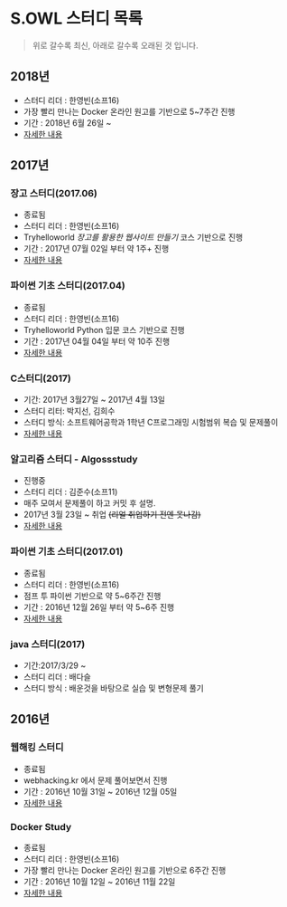 # S.OWL 스터디 목록

> 위로 갈수록 최신, 아래로 갈수록 오래된 것 입니다.

## 2018년
- 스터디 리더 : 한영빈(소프16)
- 가장 빨리 만나는 Docker 온라인 원고를 기반으로 5~7주간 진행
- 기간 : 2018년 6월 26일 ~
- [자세한 내용](docker-2018.md)

## 2017년

### 장고 스터디(2017.06)
- 종료됨
- 스터디 리더 : 한영빈(소프16)
- Tryhelloworld *장고를 활용한 웹사이트 만들기* 코스 기반으로 진행
- 기간 : 2017년 07월 02일 부터 약 1주+ 진행
- [자세한 내용](django-studies.md)

### 파이썬 기초 스터디(2017.04)
- 종료됨
- 스터디 리더 : 한영빈(소프16)
- Tryhelloworld Python 입문 코스 기반으로 진행
- 기간 : 2017년 04월 04일 부터 약 10주 진행
- [자세한 내용](python-basics-study.md)

### C스터디(2017)
- 기간: 2017년 3월27일 ~ 2017년 4월 13일
- 스터디 리터: 박지선, 김희수
- 스터디 방식: 소프트웨어공학과 1학년 C프로그래밍 시험범위 복습 및 문제풀이
- [자세한 내용](c_study.md)

### 알고리즘 스터디 - Algossstudy
- 진행중
- 스터디 리더 : 김준수(소프11)
- 매주 모여서 문제풀이 하고 커밋 후 설명.
- 2017년 3월 23일 ~ 취업 ~~(리얼 취업하기 전엔 못나감)~~
- [자세한 내용](algorithm_study.md)

### 파이썬 기초 스터디(2017.01)
- 종료됨
- 스터디 리더 : 한영빈(소프16)
- 점프 투 파이썬 기반으로 약 5~6주간 진행
- 기간 : 2016년 12월 26일 부터 약 5~6주 진행
- [자세한 내용](python-basics-study.md)

### java 스터디(2017)
- 기간:2017/3/29 ~
- 스터디 리더 : 배다슬
- 스터디 방식 : 배운것을 바탕으로 실습 및 변형문제 풀기

## 2016년

### 웹해킹 스터디
- 종료됨
- webhacking.kr 에서 문제 풀어보면서 진행
- 기간 : 2016년 10월 31일 ~ 2016년 12월 05일
- [자세한 내용](webhacking/index.md)

### Docker Study
- 종료됨
- 스터디 리더 : 한영빈(소프16)
- 가장 빨리 만나는 Docker 온라인 원고를 기반으로 6주간 진행
- 기간 : 2016년 10월 12일 ~ 2016년 11월 22일
- [자세한 내용](docker-study.md)
